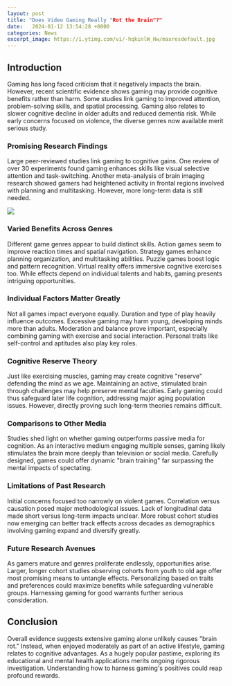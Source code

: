 ```yaml
---
layout: post
title: "Does Video Gaming Really "Rot the Brain"?"
date:   2024-01-12 13:54:28 +0000
categories: News
excerpt_image: https://i.ytimg.com/vi/-hqkinlW_Hw/maxresdefault.jpg
---
```

## Introduction
Gaming has long faced criticism that it negatively impacts the brain. However, recent scientific evidence shows gaming may provide cognitive benefits rather than harm. Some studies link gaming to improved attention, problem-solving skills, and spatial processing. Gaming also relates to slower cognitive decline in older adults and reduced dementia risk. While early concerns focused on violence, the diverse genres now available merit serious study.

### Promising Research Findings  
Large peer-reviewed studies link gaming to cognitive gains. One review of over 30 experiments found gaming enhances skills like visual selective attention and task-switching. Another meta-analysis of brain imaging research showed gamers had heightened activity in frontal regions involved with planning and multitasking. However, more long-term data is still needed.


![](https://i.ytimg.com/vi/-hqkinlW_Hw/maxresdefault.jpg)
### Varied Benefits Across Genres
Different game genres appear to build distinct skills. Action games seem to improve reaction times and spatial navigation. Strategy games enhance planning organization, and multitasking abilities. Puzzle games boost logic and pattern recognition. Virtual reality offers immersive cognitive exercises too. While effects depend on individual talents and habits, gaming presents intriguing opportunities.

### Individual Factors Matter Greatly
Not all games impact everyone equally. Duration and type of play heavily influence outcomes. Excessive gaming may harm young, developing minds more than adults. Moderation and balance prove important, especially combining gaming with exercise and social interaction. Personal traits like self-control and aptitudes also play key roles.

### Cognitive Reserve Theory  
Just like exercising muscles, gaming may create cognitive "reserve" defending the mind as we age. Maintaining an active, stimulated brain through challenges may help preserve mental faculties. Early gaming could thus safeguard later life cognition, addressing major aging population issues. However, directly proving such long-term theories remains difficult. 

### Comparisons to Other Media
Studies shed light on whether gaming outperforms passive media for cognition. As an interactive medium engaging multiple senses, gaming likely stimulates the brain more deeply than television or social media. Carefully designed, games could offer dynamic "brain training" far surpassing the mental impacts of spectating.

### Limitations of Past Research
Initial concerns focused too narrowly on violent games. Correlation versus causation posed major methodological issues. Lack of longitudinal data made short versus long-term impacts unclear. More robust cohort studies now emerging can better track effects across decades as demographics involving gaming expand and diversify greatly. 

### Future Research Avenues
As gamers mature and genres proliferate endlessly, opportunities arise. Larger, longer cohort studies observing cohorts from youth to old age offer most promising means to untangle effects. Personalizing based on traits and preferences could maximize benefits while safeguarding vulnerable groups. Harnessing gaming for good warrants further serious consideration.

## Conclusion 
Overall evidence suggests extensive gaming alone unlikely causes "brain rot." Instead, when enjoyed moderately as part of an active lifestyle, gaming relates to cognitive advantages. As a hugely popular pastime, exploring its educational and mental health applications merits ongoing rigorous investigation. Understanding how to harness gaming's positives could reap profound rewards.